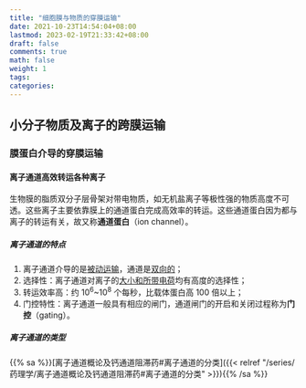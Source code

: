 ```yaml
---
title: "细胞膜与物质的穿膜运输"
date: 2021-10-23T14:54:04+08:00
lastmod: 2023-02-19T21:33:42+08:00
draft: false
comments: true
math: false
weight: 1
tags:
categories:
---
```


## 小分子物质及离子的跨膜运输

### 膜蛋白介导的穿膜运输

#### 离子通道高效转运各种离子

生物膜的脂质双分子层骨架对带电物质，如无机盐离子等极性强的物质高度不可透。这些离子主要依靠膜上的通道蛋白完成高效率的转运。这些通道蛋白因为都与离子的转运有关，故又称**通道蛋白**（ion channel）。

##### 离子通道的特点

1. 离子通道介导的是<ins>被动运输</ins>，通道是<ins>双向的</ins>；
2. 选择性：离子通道对离子的<ins>大小和所带电荷</ins>均有高度的选择性；
3. 转运效率高：约 10<sup>6</sup>~10<sup>8</sup> 个每秒，比载体蛋白高 100 倍以上；
4. 门控特性：离子通道一般具有相应的闸门，通道闸门的开启和关闭过程称为**门控**（gating）。

##### 离子通道的类型

{{% sa %}}[离子通道概论及钙通道阻滞药#离子通道的分类]({{< relref "/series/药理学/离子通道概论及钙通道阻滞药#离子通道的分类" >}}){{% /sa %}}
